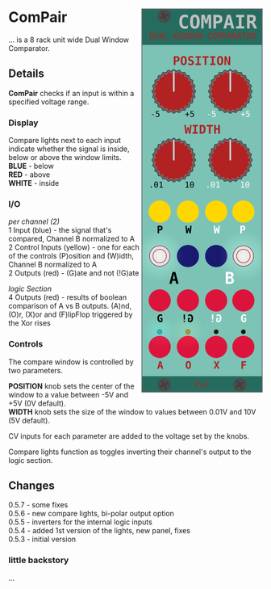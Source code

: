 # ComPair <img align="right" src="images/compair_200.png">
... is a 8 rack unit wide Dual Window Comparator.

## Details
**ComPair** checks if an input is within a specified voltage range. 

### Display
Compare lights next to each input indicate whether the signal is inside, below or above the window limits.  
**BLUE** - below  
**RED** - above  
**WHITE** - inside  

### I/O
_per channel (2)_  
1 Input (blue) - the signal that's compared, Channel B normalized to A  
2 Control Inputs (yellow) - one for each of the controls (P)osition and (W)idth, Channel B normalized to A  
2 Outputs (red) - (G)ate and not (!G)ate  

_logic Section_  
4 Outputs (red) - results of boolean comparison of A vs B outputs. (A)nd, (O)r, (X)or and (F)lipFlop triggered by the Xor rises  

### Controls
The compare window is controlled by two parameters.  
  
**POSITION** knob sets the center of the window to a value between -5V and +5V (0V default).  
**WIDTH** knob sets the size of the window to values between 0.01V and 10V (5V default).  
  
CV inputs for each parameter are added to the voltage set by the knobs.  

Compare lights function as toggles inverting their channel's output to the logic section.  

## Changes
0.5.7 - some fixes  
0.5.6 - new compare lights, bi-polar output option  
0.5.5 - inverters for the internal logic inputs  
0.5.4 - added 1st version of the lights, new panel, fixes  
0.5.3 - initial version  

### little backstory
...
